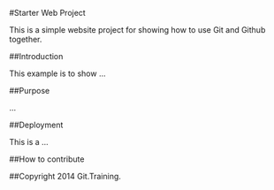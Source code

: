 #Starter Web Project

This is a simple website project for showing how to use Git and Github together.

##Introduction

This example is to show ...

##Purpose

...

##Deployment

This is a ...

##How to contribute

##Copyright
2014 Git.Training.
